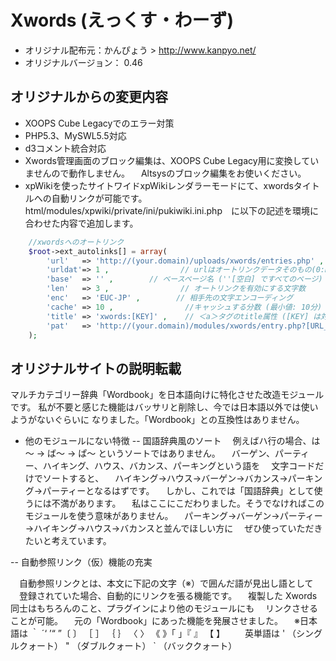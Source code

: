 # Xwords (えっくす・わーず)

- オリジナル配布元：かんぴょう > http://www.kanpyo.net/
- オリジナルバージョン： 0.46

## オリジナルからの変更内容

- XOOPS Cube Legacyでのエラー対策
- PHP5.3、MySWL5.5対応
- d3コメント統合対応
- Xwords管理画面のブロック編集は、XOOPS Cube Legacy用に変換していませんので動作しません。
　Altsysのブロック編集をお使いください。
- xpWikiを使ったサイトワイドxpWikiレンダラーモードにて、xwordsタイトルへの自動リンクが可能です。
html/modules/xpwiki/private/ini/pukiwiki.ini.php　に以下の記述を環境に合わせた内容で追加します。

````php
    //xwordsへのオートリンク  
    $root->ext_autolinks[] = array(
        'url'   => 'http://(your.domain)/uploads/xwords/entries.php' ,  // 空白（'')で自己xpWiki, 'ディレクトリ名' は自サイト内の別のxpWiki.
        'urldat'=> 1 ,                // urlはオートリンクデータそのもの(0:No, 1:Yes)
        'base'  => '' ,        // ベースページ名 (''[空白] ですべてのページ)
        'len'   => 3 ,                // オートリンクを有効にする文字数
        'enc'   => 'EUC-JP' ,        // 相手先の文字エンコーディング
        'cache' => 10 ,                //キャッシュする分数 (最小値: 10分)
        'title' => 'xwords:[KEY]' ,    // ＜a＞タグのtitle属性 ([KEY] は対象語句に置換されます)
        'pat'   => 'http://(your.domain)/modules/xwords/entry.php?[URL_ENCODE]' ,   // リンクパターン. ([URL_ENCODE], [WIKI_ENCODE], [EWORDS_ENCODE]が使用可能)
    );
````
## オリジナルサイトの説明転載

マルチカテゴリー辞典「Wordbook」を日本語向けに特化させた改造モジュールです。
私が不要と感じた機能はバッサリと削除し、今では日本語以外では使いようがないぐらいに
なりました。「Wordbook」との互換性はありません。

- 他のモジュールにない特徴
-- 国語辞典風のソート
　例えばハ行の場合、は～ → ば～ → ぱ～ というソートではありません。
　バーゲン、パーティー、ハイキング、ハウス、バカンス、パーキングという語を
　文字コードだけでソートすると、
　ハイキング→ハウス→バーゲン→バカンス→パーキング→パーティーとなるはずです。
　しかし、これでは「国語辞典」として使うには不満があります。
　私はここにこだわりました。そうでなければこのモジュールを使う意味がありません。
　パーキング→バーゲン→パーティー→ハイキング→ハウス→バカンスと並んでほしい方に
　ぜひ使っていただきたいと考えています。

-- 自動参照リンク（仮）機能の充実

　自動参照リンクとは、本文に下記の文字（※）で囲んだ語が見出し語として
　登録されていた場合、自動的にリンクを張る機能です。
　複製した Xwords 同士はもちろんのこと、プラグインにより他のモジュールにも
　リンクさせることが可能。
　元の「Wordbook」にあった機能を発展させました。
　※日本語は ｀ ´‘ ’“ ”〔 〕 ［ ］ ｛ ｝ 〈 〉 《 》「 」『 』 【 】
　　英単語は ' （シングルクォート） " （ダブルクォート） ` （バッククォート）

